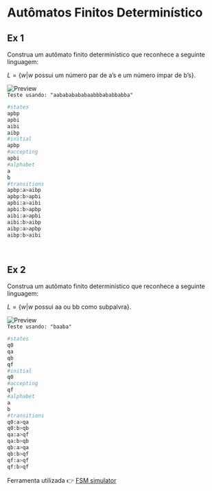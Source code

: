 # Autômatos Finitos Determinístico

## Ex 1

Construa um autômato finito determinístico que reconhece a seguinte linguagem: 

$L = \{w|w\text{ possui um número par de a's e um número ímpar de b's}\}$.

![Preview](/doc/class_2-preview-1.gif)  
`Teste usando: "aabababababaabbbababbabba"`

```bash
#states
apbp
apbi
aibi
aibp
#initial
apbp
#accepting
apbi
#alphabet
a
b
#transitions
apbp:a>aibp
apbp:b>apbi
apbi:a>aibi
apbi:b>apbp
aibi:a>apbi
aibi:b>aibp
aibp:a>apbp
aibp:b>aibi
```

<br>


## Ex 2

Construa um autômato finito determinístico que reconhece a seguinte linguagem:

$L = \{w | w \text{ possui aa ou bb como subpalvra}\}$.

![Preview](/doc/class_2-preview-2.gif)  
`Teste usando: "baaba"`

```bash
#states
q0
qa
qb
qf
#initial
q0
#accepting
qf
#alphabet
a
b
#transitions
q0:a>qa
q0:b>qb
qa:a>qf
qa:b>qb
qb:a>qa
qb:b>qf
qf:a>qf
qf:b>qf
```

Ferramenta utilizada 👉 [FSM simulator](https://ivanzuzak.info/noam/webapps/fsm_simulator/)
